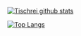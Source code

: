 [![Tischrei github stats](https://github-readme-stats.vercel.app/api?username=tischrei&theme=vue)](https://github.com/anuraghazra/github-readme-stats)

[![Top Langs](https://github-readme-stats.vercel.app/api/top-langs/?username=tischrei&theme=vue&layout=compact)](https://github.com/anuraghazra/github-readme-stats)
